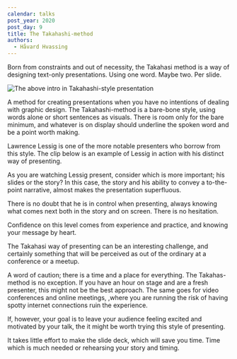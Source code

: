 ```yaml
---
calendar: talks
post_year: 2020
post_day: 9
title: The Takahashi-method
authors:
  - Håvard Hvassing
---
```

Born from constraints and out of necessity, the Takahasi method is a way of designing text-only presentations. Using one word. Maybe two. Per slide. 



![The above intro in Takahashi-style presentation](https://storage.googleapis.com/keen-electron-277310.appspot.com/public/talks-christmas-09/takahashi-intro.gif)

A method for creating presentations when you have no intentions of dealing with graphic design. The Takahashi-method is a bare-bone style, using words alone or short sentences as visuals. There is room only for the bare minimum, and whatever is on display should underline the spoken word and be a point worth making. 

Lawrence Lessig is one of the more notable presenters who borrow from this style. The clip below is an example of Lessig in action with his distinct way of presenting. 

As you are watching Lessig present, consider which is more important; his slides or the story? In this case, the story and his ability to convey a to-the-point narrative, almost makes the presentation superfluous. 

There is no doubt that he is in control when presenting, always knowing what comes next both in the story and on screen. There is no hesitation. 

Confidence on this level comes from experience and practice, and knowing your message by heart. 

The Takahasi way of presenting can be an interesting challenge, and certainly something that will be perceived as out of the ordinary at a conference or a meetup. 

A word of caution; there is a time and a place for everything. The Takahas-method is no exception. If you have an hour on stage and are a fresh presenter, this might not  be the best approach. The same goes for video conferences and online meetings, ,where you are running the risk of having spotty internet connections ruin the experience. 

If, however, your goal is to leave your audience feeling excited and motivated by your talk, the it might be worth trying this style of presenting. 

It takes little effort to make the slide deck, which will save you time. Time which is much needed or rehearsing your story and timing.